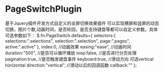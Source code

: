 # PageSwitchPlugin
基于Jquery插件开发方式自定义的全屏切换效果插件
可以实现横屏和竖屏的动态切换，图片个数,动画时间，是否轮回，是否支持键盘等都可以自定义参数。具体可选参数如下：
$.fn.PageSwitch.defaults={
   	selectors:{
   		selections:".selections",
   		selection:".selection",
   		page:".pages",
   		active:".active"
   	},
   	index:0,
   	//动画效果
   	easing:"ease",
   	//动画时间
   	duration:"500",
   	//是否可以循环播放
   	loop:false,
   	//是否进行分页处理
   	pagination:true,
   	//是否触发键盘事件
   	keyboard:true,
   	//滑动方向 可选vertical  horizontal
   	direction:"vertical",
   	//滑动以后的回调函数
    callback:""
   };
